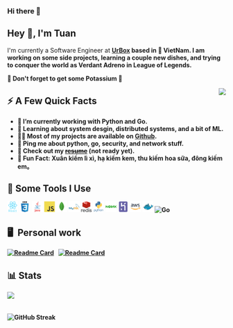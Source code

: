 ### Hi there 👋

<h2>Hey 👋, I'm Tuan</h2>
<p>I'm currently a Software Engineer at <strong><a href="https://urbox.vn/">UrBox</a> based in 🌁 VietNam. I am working on some side projects, learning a couple new dishes, and trying to conquer the world as Verdant Adreno in League of Legends.</p>

<p>🍌 Don't forget to get some Potassium 🍌</p>
<img align="right" src="https://media1.giphy.com/media/13HgwGsXF0aiGY/giphy.gif" />
<h2>⚡️ A Few Quick Facts</h2>
<ul>
<li>🔭 I’m currently working with Python and Go.</li>
<li>🧐 Learning about <strong>system desgin</strong>, <strong>distributed systems</strong>, and a bit of <strong>ML</strong>.</li>
<li>👨‍💻 Most of my projects are available on <a href="https://github.com/bacsiTuan">Github</a>.</li>
<li>💬 Ping me about <strong>python, go, security, and network stuff</strong>.</li>
<li>📙 Check out my <del><a href="">resume</a></del> (not ready yet).</li>
<li>🎉 Fun Fact: Xuân kiếm lì xì, hạ kiếm kem, thu kiếm hoa sữa, đông kiếm em。</li>
</ul>

<h2>🚀 Some Tools I Use</h2>
<p align="left">
<img src="https://raw.githubusercontent.com/devicons/devicon/master/icons/react/react-original-wordmark.svg" alt="react" width="25" height="25" />
<img src="https://raw.githubusercontent.com/devicons/devicon/master/icons/css3/css3-original-wordmark.svg" alt="css3" width="25" height="25" />
<img src="https://raw.githubusercontent.com/devicons/devicon/master/icons/java/java-original-wordmark.svg" alt="java" width="25" height="25" />
<img src="https://raw.githubusercontent.com/devicons/devicon/master/icons/javascript/javascript-original.svg" alt="javascript" width="25" height="25" />
<img src="https://raw.githubusercontent.com/devicons/devicon/master/icons/mongodb/mongodb-original.svg" alt="mongodb" width="25" height="25" />
<img src="https://raw.githubusercontent.com/devicons/devicon/master/icons/mysql/mysql-original-wordmark.svg" alt="mysql" width="25" height="25" />
<img src="https://raw.githubusercontent.com/devicons/devicon/master/icons/redis/redis-original-wordmark.svg" alt="redis" width="25" height="25" />
<img src="https://raw.githubusercontent.com/devicons/devicon/master/icons/python/python-original-wordmark.svg" alt="python" width="25" height="25" />
<img src="https://raw.githubusercontent.com/devicons/devicon/master/icons/nginx/nginx-original.svg" alt="nginx" width="25" height="25" />
<img src="https://raw.githubusercontent.com/devicons/devicon/master/icons/heroku/heroku-plain.svg" alt="heroku" width="25" height="25" />
<img src="https://raw.githubusercontent.com/github/explore/80688e429a7d4ef2fca1e82350fe8e3517d3494d/topics/aws/aws.png" alt="aws" width="25" height="25" />
<img src="https://raw.githubusercontent.com/devicons/devicon/master/icons/docker/docker-original.svg" alt="Docker" width="25" height="25" />
<img src="https://cdn.jsdelivr.net/gh/devicons/devicon/icons/go/go-original.svg" alt="Go" width="25" height="25" />
</p>

## 🖥 &nbsp;Personal work

[![Readme Card](https://github-readme-stats.vercel.app/api/pin/?username=bacsiTuan&repo=pielock&bg_color=0d1116&title_color=ce09ec&text_color=a4aacb&icon_color=007ec6)](https://github.com/bacsiTuan/pielock) &nbsp; [![Readme Card](https://github-readme-stats.vercel.app/api/pin/?username=bacsiTuan&repo=executor&bg_color=0d1116&title_color=ce09ec&text_color=a4aacb&icon_color=007ec6)](https://github.com/bacsiTuan/executor)

<h2>📊 Stats</h2>
<picture>
<source
  srcset="https://github-readme-stats.vercel.app/api?username=bacsiTuan&show_icons=true&theme=dark&bg_color=0d1116&title_color=ce09ec&text_color=a4aacb&icon_color=007ec6"
  media="(prefers-color-scheme: dark)"
/>
<source
  srcset="https://github-readme-stats.vercel.app/api?username=bacsiTuan&show_icons=true"
  media="(prefers-color-scheme: light), (prefers-color-scheme: no-preference)"
/>
<img src="https://github-readme-stats.vercel.app/api?username=bacsiTuan&show_icons=true" />
<br><br>
</picture>

![GitHub Streak](https://github-readme-streak-stats.herokuapp.com/?user=bacsiTuan&theme=dark&count_private=true&bg_color=0d1116&title_color=ce09ec&text_color=a4aacb&icon_color=007ec6)

